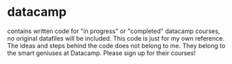 # datacamp
contains written code for "in progress" or "completed" datacamp courses, no original datafiles will be included. This code is just for my own reference. The ideas and steps behind the code does not belong to me. They belong to the smart geniuses at Datacamp. Please sign up for their courses!
